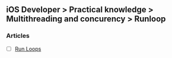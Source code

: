 ## iOS Developer > Practical knowledge > Multithreading and concurency > Runloop

### Articles
- [ ] [Run Loops](https://developer.apple.com/library/content/documentation/Cocoa/Conceptual/Multithreading/RunLoopManagement/RunLoopManagement.html)


